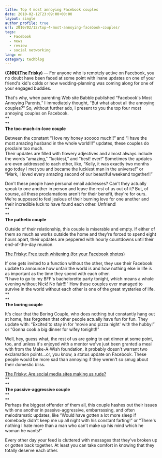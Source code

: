 ```yaml
---
title: Top 4 most annoying Facebook couples
date: 2010-02-12T23:09:00+00:00
layout: single
author_profile: true
url: 2010/02/12/top-4-most-annoying-facebook-couples/
tags:
  - Facebook
  - news
  - review
  - social networking
lang: en
category: techblog
---
```

**([CNN](http://www.cnn.com/))(<a href="http://www.thefrisky.com/relationships/" target="new">The Frisky</a>)** &#8212; For anyone who is remotely active on Facebook, you no doubt have been faced at some point with inane updates on one of your friend's kid's colds or how wedding-planning was coming along for one of your engaged buddies.

That's why, when parenting Web site Babble published “Facebook's Most Annoying Parents,” I immediately thought, “But what about all the annoying couples?” So, without further ado, I present to you the top four most annoying couples on Facebook.  
**  
**  
**The too-much-in-love couple**

Between the constant “I love my honey sooooo much!!” and “I have the most amazing husband in the whole world!!!” updates, these couples do proclaim too much.  
Their updates are filled with flowery adjectives and almost always include the words “amazing,” “luckiest,” and “best! ever!” Sometimes the updates are even addressed to each other, like, “Kelly, it was exactly two months ago today I met you and became the luckiest man in the universe!” or “Mark, I loved every amazing second of our beautiful weekend together!!”

Don't these people have personal email addresses? Can't they actually speak to one another in person and leave the rest of us out of it? But, of course, all these proclamations aren't for their benefit, they're for ours.  
We're supposed to feel jealous of their burning love for one another and their incredible luck to have found each other. Unfriend!  
**  
**  
**The pathetic couple**

Outside of their relationship, this couple is miserable and empty. If either of them so much as works outside the home and they're forced to spend eight hours apart, their updates are peppered with hourly countdowns until their end-of-the-day reunion.

 <a href="http://www.thefrisky.com/post/246-crest-whitestrip-your-facebook-photos/" target="new">The Frisky: Free teeth whitening (for your Facebook photos)</a>

If one gets invited to a function without the other, they use their Facebook update to announce how unfair the world is and how nothing else in life is as important as the time they spend with each other.  
“I have to go to my BFF's bachelorette party tonight, which means a whole evening without Nick! No fair!!!” How these couples ever managed to survive in the world without each other is one of the great mysteries of life.  
**  
**  
**The boring couple**

It's clear that the Boring Couple, who does nothing but constantly hang out at home, has forgotten that other people actually have fun for fun. They update with: “Excited to stay in for &#8216;movie and pizza night' with the hubby!” or “Gonna cook a big dinner for wifey tonight!!”

Well, hey, guess what, the rest of us are going to eat dinner at some point, too, and unless it's enjoyed with a mentor we've just been granted a meal with from the Make-A-Wish foundation, it probably doesn't warrant two exclamation points&#8230;or, you know, a status update on Facebook. These people would be more sad than annoying if they weren't so smug about their domestic bliss.

 <a href="http://www.thefrisky.com/post/246-are-social-media-sites-like-twitter-and-facebook-making-us-ruder/" target="new">The Frisky: Are social media sites making us rude?</a>  
**  
**  
**The passive-aggressive couple**  
**  
**  
Perhaps the biggest offender of them all, this couple hashes out their issues with one another in passive-aggressive, embarrassing, and often melodramatic updates, like “Would have gotten a lot more sleep if somebody didn't keep me up all night with his constant farting!” or “There's nothing I hate more than a man who can't make up his mind which he woman he wants!”

Every other day your feed is cluttered with messages that they've broken up or gotten back together. At least you can take comfort in knowing that they totally deserve each other.